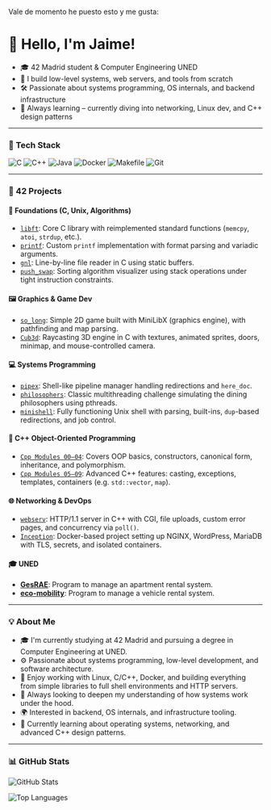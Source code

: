 Vale de momento he puesto esto y me gusta:

# 👋 Hello, I'm Jaime!

- 🎓 42 Madrid student & Computer Engineering UNED  
- 🧠 I build low-level systems, web servers, and tools from scratch  
- 🛠️ Passionate about systems programming, OS internals, and backend infrastructure  
- 🌱 Always learning – currently diving into networking, Linux dev, and C++ design patterns  


---

### 🧰 Tech Stack
![C](https://img.shields.io/badge/C-00599C?style=flat&logo=c&logoColor=white)  ![C++](https://img.shields.io/badge/C++-00599C?style=flat&logo=c%2B%2B&logoColor=white)
![Java](https://img.shields.io/badge/Java-ED8B00?style=flat&logo=java&logoColor=white)
![Docker](https://img.shields.io/badge/Docker-2496ED?style=flat&logo=docker&logoColor=white)
![Makefile](https://img.shields.io/badge/Makefile-ffffff?style=flat&logo=gnubash&logoColor=black)
![Git](https://img.shields.io/badge/Git-F05032?style=flat&logo=git&logoColor=white)


---


### 🧱 42 Projects

#### 🧩 Foundations (C, Unix, Algorithms)
- [`libft`](https://github.com/jaimeol/libft): Core C library with reimplemented standard functions (`memcpy`, `atoi`, `strdup`, etc.).
- [`printf`](https://github.com/jaimeol/printf): Custom `printf` implementation with format parsing and variadic arguments.
- [`gnl`](https://github.com/jaimeol/gnl): Line-by-line file reader in C using static buffers.
- [`push_swap`](https://github.com/jaimeol/push_swap): Sorting algorithm visualizer using stack operations under tight instruction constraints.

#### 🖼️ Graphics & Game Dev
- [`so_long`](https://github.com/jaimeol/so_long): Simple 2D game built with MiniLibX (graphics engine), with pathfinding and map parsing.
- [`Cub3d`](https://github.com/jaimeol/Cub3d): Raycasting 3D engine in C with textures, animated sprites, doors, minimap, and mouse-controlled camera.

#### 💻 Systems Programming
- [`pipex`](https://github.com/jaimeol/pipex): Shell-like pipeline manager handling redirections and `here_doc`.
- [`philosophers`](https://github.com/jaimeol/philosophers): Classic multithreading challenge simulating the dining philosophers using pthreads.
- [`minishell`](https://github.com/jaimeol/minishell): Fully functioning Unix shell with parsing, built-ins, `dup`-based redirections, and job control.

#### 🧪 C++ Object-Oriented Programming
- [`Cpp Modules 00–04`](https://github.com/jaimeol/CppBatch1): Covers OOP basics, constructors, canonical form, inheritance, and polymorphism.
- [`Cpp Modules 05–09`](https://github.com/jaimeol/Cpp_Batch_2): Advanced C++ features: casting, exceptions, templates, containers (e.g. `std::vector`, `map`).

#### 🌐 Networking & DevOps
- [`webserv`](https://github.com/jaimeol/webserv): HTTP/1.1 server in C++ with CGI, file uploads, custom error pages, and concurrency via `poll()`.
- [`Inception`](https://github.com/jaimeol/Inception): Docker-based project setting up NGINX, WordPress, MariaDB with TLS, secrets, and isolated containers.


#### 🎓 UNED

- [**GesRAE**](https://github.com/jaimeol/gesRAE): Program to manage an apartment rental system.
- [**eco-mobility**](https://github.com/jaimeol/eco-mobility): Program to manage a vehicle rental system.

---

### 💡 About Me

- 🎓 I'm currently studying at 42 Madrid and pursuing a degree in Computer Engineering at UNED.
- ⚙️ Passionate about systems programming, low-level development, and software architecture.
- 🐧 Enjoy working with Linux, C/C++, Docker, and building everything from simple libraries to full shell environments and HTTP servers.
- 🚀 Always looking to deepen my understanding of how systems work under the hood.
- 🌍 Interested in backend, OS internals, and infrastructure tooling.
- 📘 Currently learning about operating systems, networking, and advanced C++ design patterns.

---

### 📊 GitHub Stats

![GitHub Stats](https://github-readme-stats.vercel.app/api?username=jaimeol&show_icons=true&theme=dark)

![Top Languages](https://github-readme-stats.vercel.app/api/top-langs/?username=jaimeol&layout=compact&theme=dark)
